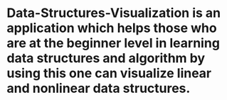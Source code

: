# Data-Structures-Visualization is an application which helps those who are at the beginner level in learning data structures and algorithm by using this one can visualize linear and nonlinear data structures.
